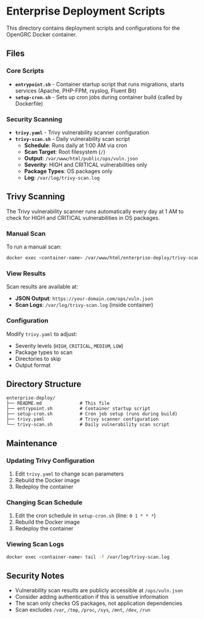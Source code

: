 # Enterprise Deployment Scripts

This directory contains deployment scripts and configurations for the OpenGRC Docker container.

## Files

### Core Scripts

- **`entrypoint.sh`** - Container startup script that runs migrations, starts services (Apache, PHP-FPM, rsyslog, Fluent Bit)
- **`setup-cron.sh`** - Sets up cron jobs during container build (called by Dockerfile)

### Security Scanning

- **`trivy.yaml`** - Trivy vulnerability scanner configuration
- **`trivy-scan.sh`** - Daily vulnerability scan script
  - **Schedule**: Runs daily at 1:00 AM via cron
  - **Scan Target**: Root filesystem (`/`)
  - **Output**: `/var/www/html/public/ops/vuln.json`
  - **Severity**: HIGH and CRITICAL vulnerabilities only
  - **Package Types**: OS packages only
  - **Log**: `/var/log/trivy-scan.log`

## Trivy Scanning

The Trivy vulnerability scanner runs automatically every day at 1 AM to check for HIGH and CRITICAL vulnerabilities in OS packages.

### Manual Scan

To run a manual scan:

```bash
docker exec <container-name> /var/www/html/enterprise-deploy/trivy-scan.sh
```

### View Results

Scan results are available at:
- **JSON Output**: `https://your-domain.com/ops/vuln.json`
- **Scan Logs**: `/var/log/trivy-scan.log` (inside container)

### Configuration

Modify `trivy.yaml` to adjust:
- Severity levels (`HIGH`, `CRITICAL`, `MEDIUM`, `LOW`)
- Package types to scan
- Directories to skip
- Output format

## Directory Structure

```
enterprise-deploy/
├── README.md              # This file
├── entrypoint.sh          # Container startup script
├── setup-cron.sh          # Cron job setup (runs during build)
├── trivy.yaml             # Trivy scanner configuration
└── trivy-scan.sh          # Daily vulnerability scan script
```

## Maintenance

### Updating Trivy Configuration

1. Edit `trivy.yaml` to change scan parameters
2. Rebuild the Docker image
3. Redeploy the container

### Changing Scan Schedule

1. Edit the cron schedule in `setup-cron.sh` (line: `0 1 * * *`)
2. Rebuild the Docker image
3. Redeploy the container

### Viewing Scan Logs

```bash
docker exec <container-name> tail -f /var/log/trivy-scan.log
```

## Security Notes

- Vulnerability scan results are publicly accessible at `/ops/vuln.json`
- Consider adding authentication if this is sensitive information
- The scan only checks OS packages, not application dependencies
- Scan excludes `/var`, `/tmp`, `/proc`, `/sys`, `/mnt`, `/dev`, `/run`
